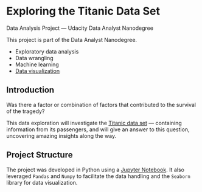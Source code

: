 # Exploring the Titanic Data Set
Data Analysis Project — Udacity Data Analyst Nanodegree

This project is part of the Data Analyst Nanodegree. 

* Exploratory data analysis
* Data wrangling
* Machine learning
* [Data visualization](https://public.tableau.com/profile/marccollado#!/vizhome/TitanicFinal_6/Titanic)


## Introduction
Was there a factor or combination of factors that contributed to the survival of the tragedy?

This data exploration will investigate the [Titanic data set](https://www.kaggle.com/c/titanic) — containing information from its passengers, and will give an answer to this question, uncovering amazing insights along the way.


## Project Structure
The project was developed in Python using a [Jupyter Notebook](http://jupyter.org). It also leveraged `Pandas` and `Numpy` to facilitate the data handling and the `Seaborn` library for data visualization.
